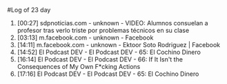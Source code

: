 #Log of 23 day

1. [00:27] sdpnoticias.com - unknown - VIDEO: Alumnos consuelan a profesor tras verlo triste por problemas técnicos en su clase
1. [03:13] m.facebook.com - unknown - Facebook
1. [14:11] m.facebook.com - unknown - Ektoor Soto Rodriguez | Facebook
1. [14:52] El Podcast DEV - El Podcast DEV - 65: El Cochino Dinero
1. [16:14] El Podcast DEV - El Podcast DEV - 66: If It Isn't the Consequences of My Own F*cking Actions
1. [17:16] El Podcast DEV - El Podcast DEV - 65: El Cochino Dinero
